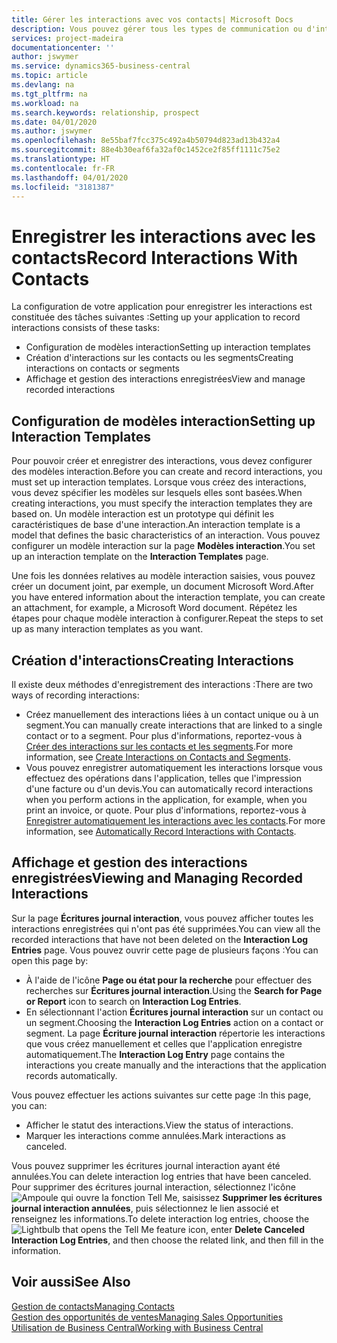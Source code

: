```yaml
---
title: Gérer les interactions avec vos contacts| Microsoft Docs
description: Vous pouvez gérer tous les types de communication ou d'interactions entre votre société et vos contacts. Par exemple, une communication par lettre, par téléphone, lors de réunions, etc.
services: project-madeira
documentationcenter: ''
author: jswymer
ms.service: dynamics365-business-central
ms.topic: article
ms.devlang: na
ms.tgt_pltfrm: na
ms.workload: na
ms.search.keywords: relationship, prospect
ms.date: 04/01/2020
ms.author: jswymer
ms.openlocfilehash: 8e55baf7fcc375c492a4b50794d823ad13b432a4
ms.sourcegitcommit: 88e4b30eaf6fa32af0c1452ce2f85ff1111c75e2
ms.translationtype: HT
ms.contentlocale: fr-FR
ms.lasthandoff: 04/01/2020
ms.locfileid: "3181387"
---
```

# <a name="record-interactions-with-contacts"></a><span data-ttu-id="7d62a-103">Enregistrer les interactions avec les contacts</span><span class="sxs-lookup"><span data-stu-id="7d62a-103">Record Interactions With Contacts</span></span>
<span data-ttu-id="7d62a-104">La configuration de votre application pour enregistrer les interactions est constituée des tâches suivantes :</span><span class="sxs-lookup"><span data-stu-id="7d62a-104">Setting up your application to record interactions consists of these tasks:</span></span>

* <span data-ttu-id="7d62a-105">Configuration de modèles interaction</span><span class="sxs-lookup"><span data-stu-id="7d62a-105">Setting up interaction templates</span></span>  
* <span data-ttu-id="7d62a-106">Création d'interactions sur les contacts ou les segments</span><span class="sxs-lookup"><span data-stu-id="7d62a-106">Creating interactions on contacts or segments</span></span>  
* <span data-ttu-id="7d62a-107">Affichage et gestion des interactions enregistrées</span><span class="sxs-lookup"><span data-stu-id="7d62a-107">View and manage recorded interactions</span></span>  

##  <a name="setting-up-interaction-templates"></a><span data-ttu-id="7d62a-108">Configuration de modèles interaction</span><span class="sxs-lookup"><span data-stu-id="7d62a-108">Setting up Interaction Templates</span></span>
<span data-ttu-id="7d62a-109">Pour pouvoir créer et enregistrer des interactions, vous devez configurer des modèles interaction.</span><span class="sxs-lookup"><span data-stu-id="7d62a-109">Before you can create and record interactions, you must set up interaction templates.</span></span> <span data-ttu-id="7d62a-110">Lorsque vous créez des interactions, vous devez spécifier les modèles sur lesquels elles sont basées.</span><span class="sxs-lookup"><span data-stu-id="7d62a-110">When creating interactions, you must specify the interaction templates they are based on.</span></span> <span data-ttu-id="7d62a-111">Un modèle interaction est un prototype qui définit les caractéristiques de base d'une interaction.</span><span class="sxs-lookup"><span data-stu-id="7d62a-111">An interaction template is a model that defines the basic characteristics of an interaction.</span></span>
<span data-ttu-id="7d62a-112">Vous pouvez configurer un modèle interaction sur la page **Modèles interaction**.</span><span class="sxs-lookup"><span data-stu-id="7d62a-112">You set up an interaction template on the **Interaction Templates** page.</span></span>

<span data-ttu-id="7d62a-113">Une fois les données relatives au modèle interaction saisies, vous pouvez créer un document joint, par exemple, un document Microsoft Word.</span><span class="sxs-lookup"><span data-stu-id="7d62a-113">After you have entered information about the interaction template, you can create an attachment, for example, a Microsoft Word document.</span></span> <span data-ttu-id="7d62a-114">Répétez les étapes pour chaque modèle interaction à configurer.</span><span class="sxs-lookup"><span data-stu-id="7d62a-114">Repeat the steps to set up as many interaction templates as you want.</span></span>  

## <a name="creating-interactions"></a><span data-ttu-id="7d62a-115">Création d'interactions</span><span class="sxs-lookup"><span data-stu-id="7d62a-115">Creating Interactions</span></span>
<span data-ttu-id="7d62a-116">Il existe deux méthodes d'enregistrement des interactions :</span><span class="sxs-lookup"><span data-stu-id="7d62a-116">There are two ways of recording interactions:</span></span>

* <span data-ttu-id="7d62a-117">Créez manuellement des interactions liées à un contact unique ou à un segment.</span><span class="sxs-lookup"><span data-stu-id="7d62a-117">You can manually create interactions that are linked to a single contact or to a segment.</span></span> <span data-ttu-id="7d62a-118">Pour plus d'informations, reportez-vous à [Créer des interactions sur les contacts et les segments](marketing-how-create-interactions.md).</span><span class="sxs-lookup"><span data-stu-id="7d62a-118">For more information, see [Create Interactions on Contacts and Segments](marketing-how-create-interactions.md).</span></span>  
* <span data-ttu-id="7d62a-119">Vous pouvez enregistrer automatiquement les interactions lorsque vous effectuez des opérations dans l'application, telles que l'impression d'une facture ou d'un devis.</span><span class="sxs-lookup"><span data-stu-id="7d62a-119">You can automatically record interactions when you perform actions in the application, for example, when you print an invoice, or quote.</span></span> <span data-ttu-id="7d62a-120">Pour plus d'informations, reportez-vous à [Enregistrer automatiquement les interactions avec les contacts](marketing-auto-record-interactions.md).</span><span class="sxs-lookup"><span data-stu-id="7d62a-120">For more information, see [Automatically Record Interactions with Contacts](marketing-auto-record-interactions.md).</span></span>

## <a name="viewing-and-managing-recorded-interactions"></a><span data-ttu-id="7d62a-121">Affichage et gestion des interactions enregistrées</span><span class="sxs-lookup"><span data-stu-id="7d62a-121">Viewing and Managing Recorded Interactions</span></span>
<span data-ttu-id="7d62a-122">Sur la page **Écritures journal interaction**, vous pouvez afficher toutes les interactions enregistrées qui n'ont pas été supprimées.</span><span class="sxs-lookup"><span data-stu-id="7d62a-122">You can view all the recorded interactions that have not been deleted on the **Interaction Log Entries** page.</span></span> <span data-ttu-id="7d62a-123">Vous pouvez ouvrir cette page de plusieurs façons :</span><span class="sxs-lookup"><span data-stu-id="7d62a-123">You can open this page by:</span></span>

* <span data-ttu-id="7d62a-124">À l'aide de l'icône **Page ou état pour la recherche** pour effectuer des recherches sur **Écritures journal interaction**.</span><span class="sxs-lookup"><span data-stu-id="7d62a-124">Using the **Search for Page or Report** icon to search on **Interaction Log Entries**.</span></span>
* <span data-ttu-id="7d62a-125">En sélectionnant l'action **Écritures journal interaction** sur un contact ou un segment.</span><span class="sxs-lookup"><span data-stu-id="7d62a-125">Choosing the **Interaction Log Entries** action on a contact or segment.</span></span>
  <span data-ttu-id="7d62a-126">La page **Écriture journal interaction** répertorie les interactions que vous créez manuellement et celles que l'application enregistre automatiquement.</span><span class="sxs-lookup"><span data-stu-id="7d62a-126">The **Interaction Log Entry** page contains the interactions you create manually and the interactions that the application records automatically.</span></span>

<span data-ttu-id="7d62a-127">Vous pouvez effectuer les actions suivantes sur cette page :</span><span class="sxs-lookup"><span data-stu-id="7d62a-127">In this page, you can:</span></span>

* <span data-ttu-id="7d62a-128">Afficher le statut des interactions.</span><span class="sxs-lookup"><span data-stu-id="7d62a-128">View the status of interactions.</span></span>
* <span data-ttu-id="7d62a-129">Marquer les interactions comme annulées.</span><span class="sxs-lookup"><span data-stu-id="7d62a-129">Mark interactions as canceled.</span></span>

<span data-ttu-id="7d62a-130">Vous pouvez supprimer les écritures journal interaction ayant été annulées.</span><span class="sxs-lookup"><span data-stu-id="7d62a-130">You can delete interaction log entries that have been canceled.</span></span> <span data-ttu-id="7d62a-131">Pour supprimer des écritures journal interaction, sélectionnez l'icône ![Ampoule qui ouvre la fonction Tell Me](media/ui-search/search_small.png "Dites-moi ce que vous voulez faire"), saisissez **Supprimer les écritures journal interaction annulées**, puis sélectionnez le lien associé et renseignez les informations.</span><span class="sxs-lookup"><span data-stu-id="7d62a-131">To delete interaction log entries, choose the ![Lightbulb that opens the Tell Me feature](media/ui-search/search_small.png "Tell me what you want to do") icon, enter **Delete Canceled Interaction Log Entries**, and then choose the related link, and then fill in the information.</span></span>

## <a name="see-also"></a><span data-ttu-id="7d62a-132">Voir aussi</span><span class="sxs-lookup"><span data-stu-id="7d62a-132">See Also</span></span>
[<span data-ttu-id="7d62a-133">Gestion de contacts</span><span class="sxs-lookup"><span data-stu-id="7d62a-133">Managing Contacts</span></span>](marketing-contacts.md)  
[<span data-ttu-id="7d62a-134">Gestion des opportunités de ventes</span><span class="sxs-lookup"><span data-stu-id="7d62a-134">Managing Sales Opportunities</span></span>](marketing-manage-sales-opportunities.md)  
[<span data-ttu-id="7d62a-135">Utilisation de Business Central</span><span class="sxs-lookup"><span data-stu-id="7d62a-135">Working with Business Central</span></span>](ui-work-product.md)  
